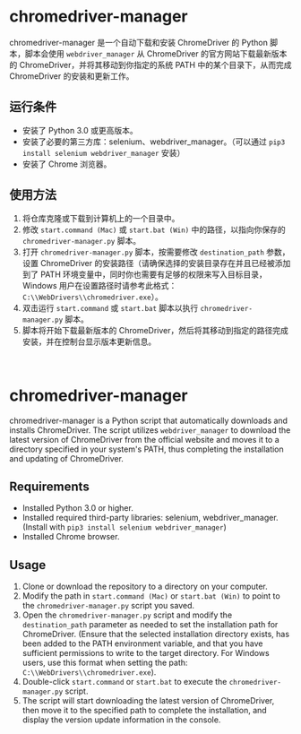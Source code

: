 # chromedriver-manager
chromedriver-manager 是一个自动下载和安装 ChromeDriver 的 Python 脚本，脚本会使用 `webdriver_manager` 从 ChromeDriver 的官方网站下载最新版本的 ChromeDriver，并将其移动到你指定的系统 PATH 中的某个目录下，从而完成 ChromeDriver 的安装和更新工作。

## 运行条件
- 安装了 Python 3.0 或更高版本。
- 安装了必要的第三方库：selenium、webdriver_manager。（可以通过 `pip3 install selenium webdriver_manager` 安装）
- 安装了 Chrome 浏览器。

## 使用方法
1. 将仓库克隆或下载到计算机上的一个目录中。
2. 修改 `start.command (Mac)` 或 `start.bat (Win)` 中的路径，以指向你保存的 `chromedriver-manager.py` 脚本。
3. 打开 `chromedriver-manager.py` 脚本，按需要修改 `destination_path` 参数，设置 ChromeDriver 的安装路径（请确保选择的安装目录存在并且已经被添加到了 PATH 环境变量中，同时你也需要有足够的权限来写入目标目录，Windows 用户在设置路径时请参考此格式：`C:\\WebDrivers\\chromedriver.exe`）。
4. 双击运行 `start.command` 或 `start.bat` 脚本以执行 `chromedriver-manager.py` 脚本。
5. 脚本将开始下载最新版本的 ChromeDriver，然后将其移动到指定的路径完成安装，并在控制台显示版本更新信息。
<br>

# chromedriver-manager
chromedriver-manager is a Python script that automatically downloads and installs ChromeDriver. The script utilizes `webdriver_manager` to download the latest version of ChromeDriver from the official website and moves it to a directory specified in your system's PATH, thus completing the installation and updating of ChromeDriver.

## Requirements
- Installed Python 3.0 or higher.
- Installed required third-party libraries: selenium, webdriver_manager. (Install with `pip3 install selenium webdriver_manager`)
- Installed Chrome browser.

## Usage
1. Clone or download the repository to a directory on your computer.
2. Modify the path in `start.command (Mac)` or `start.bat (Win)` to point to the `chromedriver-manager.py` script you saved.
3. Open the `chromedriver-manager.py` script and modify the `destination_path` parameter as needed to set the installation path for ChromeDriver. (Ensure that the selected installation directory exists, has been added to the PATH environment variable, and that you have sufficient permissions to write to the target directory. For Windows users, use this format when setting the path: `C:\\WebDrivers\\chromedriver.exe`).
4. Double-click `start.command` or `start.bat` to execute the `chromedriver-manager.py` script.
5. The script will start downloading the latest version of ChromeDriver, then move it to the specified path to complete the installation, and display the version update information in the console.
